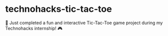 # technohacks-tic-tac-toe
🚀 Just completed a fun and interactive Tic-Tac-Toe game project during my Technohacks internship! 🎮
